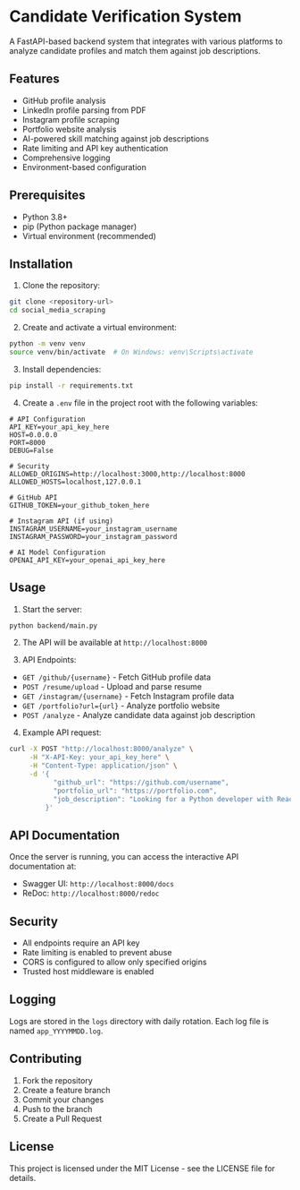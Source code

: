 # Candidate Verification System

A FastAPI-based backend system that integrates with various platforms to analyze candidate profiles and match them against job descriptions.

## Features

- GitHub profile analysis
- LinkedIn profile parsing from PDF
- Instagram profile scraping
- Portfolio website analysis
- AI-powered skill matching against job descriptions
- Rate limiting and API key authentication
- Comprehensive logging
- Environment-based configuration

## Prerequisites

- Python 3.8+
- pip (Python package manager)
- Virtual environment (recommended)

## Installation

1. Clone the repository:
```bash
git clone <repository-url>
cd social_media_scraping
```

2. Create and activate a virtual environment:
```bash
python -m venv venv
source venv/bin/activate  # On Windows: venv\Scripts\activate
```

3. Install dependencies:
```bash
pip install -r requirements.txt
```

4. Create a `.env` file in the project root with the following variables:
```env
# API Configuration
API_KEY=your_api_key_here
HOST=0.0.0.0
PORT=8000
DEBUG=False

# Security
ALLOWED_ORIGINS=http://localhost:3000,http://localhost:8000
ALLOWED_HOSTS=localhost,127.0.0.1

# GitHub API
GITHUB_TOKEN=your_github_token_here

# Instagram API (if using)
INSTAGRAM_USERNAME=your_instagram_username
INSTAGRAM_PASSWORD=your_instagram_password

# AI Model Configuration
OPENAI_API_KEY=your_openai_api_key_here
```

## Usage

1. Start the server:
```bash
python backend/main.py
```

2. The API will be available at `http://localhost:8000`

3. API Endpoints:

- `GET /github/{username}` - Fetch GitHub profile data
- `POST /resume/upload` - Upload and parse resume
- `GET /instagram/{username}` - Fetch Instagram profile data
- `GET /portfolio?url={url}` - Analyze portfolio website
- `POST /analyze` - Analyze candidate data against job description

4. Example API request:
```bash
curl -X POST "http://localhost:8000/analyze" \
     -H "X-API-Key: your_api_key_here" \
     -H "Content-Type: application/json" \
     -d '{
           "github_url": "https://github.com/username",
           "portfolio_url": "https://portfolio.com",
           "job_description": "Looking for a Python developer with React experience..."
         }'
```

## API Documentation

Once the server is running, you can access the interactive API documentation at:
- Swagger UI: `http://localhost:8000/docs`
- ReDoc: `http://localhost:8000/redoc`

## Security

- All endpoints require an API key
- Rate limiting is enabled to prevent abuse
- CORS is configured to allow only specified origins
- Trusted host middleware is enabled

## Logging

Logs are stored in the `logs` directory with daily rotation. Each log file is named `app_YYYYMMDD.log`.

## Contributing

1. Fork the repository
2. Create a feature branch
3. Commit your changes
4. Push to the branch
5. Create a Pull Request

## License

This project is licensed under the MIT License - see the LICENSE file for details. 